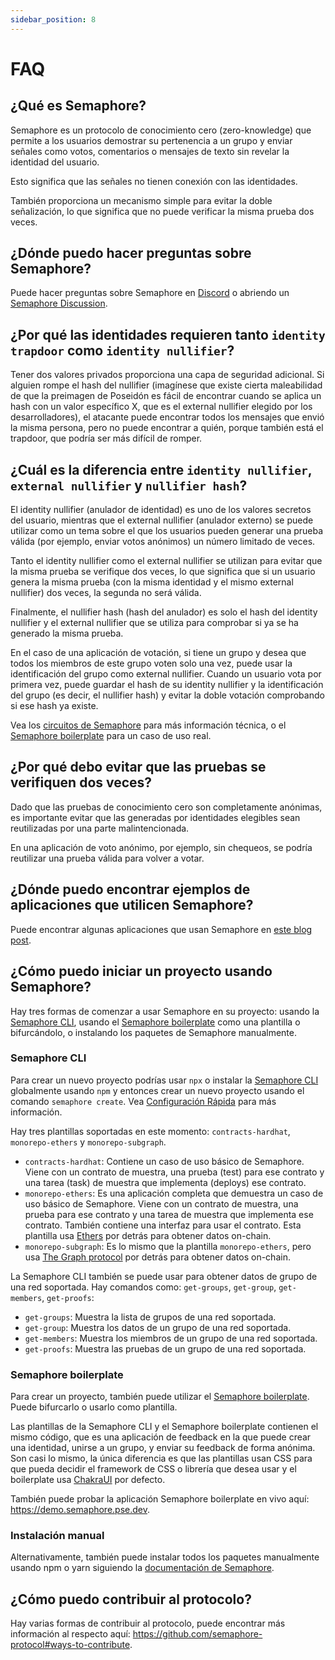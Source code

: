 ```yaml
---
sidebar_position: 8
---
```


# FAQ

## ¿Qué es Semaphore?

Semaphore es un protocolo de conocimiento cero (zero-knowledge) que permite a los usuarios demostrar su pertenencia a un grupo y enviar señales como votos, comentarios o mensajes de texto sin revelar la identidad del usuario.

Esto significa que las señales no tienen conexión con las identidades.

También proporciona un mecanismo simple para evitar la doble señalización, lo que significa que no puede verificar la misma prueba dos veces.

## ¿Dónde puedo hacer preguntas sobre Semaphore?

Puede hacer preguntas sobre Semaphore en [Discord](https://semaphore.pse.dev/discord) o abriendo un [Semaphore Discussion](https://github.com/semaphore-protocol/semaphore/discussions).

## ¿Por qué las identidades requieren tanto `identity trapdoor` como `identity nullifier`?

Tener dos valores privados proporciona una capa de seguridad adicional. Si alguien rompe el hash del nullifier (imagínese que existe cierta maleabilidad de que la preimagen de Poseidón es fácil de encontrar cuando se aplica un hash con un valor específico X, que es el external nullifier elegido por los desarrolladores), el atacante puede encontrar todos los mensajes que envió la misma persona, pero no puede encontrar a quién, porque también está el trapdoor, que podría ser más difícil de romper.

## ¿Cuál es la diferencia entre `identity nullifier`, `external nullifier` y `nullifier hash`?

El identity nullifier (anulador de identidad) es uno de los valores secretos del usuario, mientras que el external nullifier (anulador externo) se puede utilizar como un tema sobre el que los usuarios pueden generar una prueba válida (por ejemplo, enviar votos anónimos) un número limitado de veces.

Tanto el identity nullifier como el external nullifier se utilizan para evitar que la misma prueba se verifique dos veces, lo que significa que si un usuario genera la misma prueba (con la misma identidad y el mismo external nullifier) dos veces, la segunda no será válida.

Finalmente, el nullifier hash (hash del anulador) es solo el hash del identity nullifier y el external nullifier que se utiliza para comprobar si ya se ha generado la misma prueba.

En el caso de una aplicación de votación, si tiene un grupo y desea que todos los miembros de este grupo voten solo una vez, puede usar la identificación del grupo como external nullifier. Cuando un usuario vota por primera vez, puede guardar el hash de su identity nullifier y la identificación del grupo (es decir, el nullifier hash) y evitar la doble votación comprobando si ese hash ya existe.

Vea los [circuitos de Semaphore](https://docs.semaphore.pse.dev/technical-reference/circuits) para más información técnica, o el [Semaphore boilerplate](https://github.com/semaphore-protocol/boilerplate) para un caso de uso real.

## ¿Por qué debo evitar que las pruebas se verifiquen dos veces?

Dado que las pruebas de conocimiento cero son completamente anónimas, es importante evitar que las generadas por identidades elegibles sean reutilizadas por una parte malintencionada.

En una aplicación de voto anónimo, por ejemplo, sin chequeos, se podría reutilizar una prueba válida para volver a votar.

## ¿Dónde puedo encontrar ejemplos de aplicaciones que utilicen Semaphore?

Puede encontrar algunas aplicaciones que usan Semaphore en [este blog post](https://mirror.xyz/privacy-scaling-explorations.eth/Yi4muh-vzDZmIqJIcM9Mawu2e7jw8MRnwxvhFcyfns8).

## ¿Cómo puedo iniciar un proyecto usando Semaphore?

Hay tres formas de comenzar a usar Semaphore en su proyecto: usando la [Semaphore CLI](https://github.com/semaphore-protocol/semaphore/tree/main/packages/cli), usando el [Semaphore boilerplate](https://github.com/semaphore-protocol/boilerplate) como una plantilla o bifurcándolo, o instalando los paquetes de Semaphore manualmente.

### Semaphore CLI

Para crear un nuevo proyecto podrías usar `npx` o instalar la [Semaphore CLI](https://github.com/semaphore-protocol/semaphore/tree/main/packages/cli) globalmente usando `npm` y entonces crear un nuevo proyecto usando el comando `semaphore create`. Vea [Configuración Rápida](https://docs.semaphore.pse.dev/quick-setup) para más información.

Hay tres plantillas soportadas en este momento: `contracts-hardhat`, `monorepo-ethers` y `monorepo-subgraph`.

-   `contracts-hardhat`: Contiene un caso de uso básico de Semaphore. Viene con un contrato de muestra, una prueba (test) para ese contrato y una tarea (task) de muestra que implementa (deploys) ese contrato.
-   `monorepo-ethers`: Es una aplicación completa que demuestra un caso de uso básico de Semaphore. Viene con un contrato de muestra, una prueba para ese contrato y una tarea de muestra que implementa ese contrato. También contiene una interfaz para usar el contrato. Esta plantilla usa [Ethers](https://github.com/ethers-io/ethers.js/) por detrás para obtener datos on-chain.
-   `monorepo-subgraph`: Es lo mismo que la plantilla `monorepo-ethers`, pero usa [The Graph protocol](https://thegraph.com/) por detrás para obtener datos on-chain.

La Semaphore CLI también se puede usar para obtener datos de grupo de una red soportada. Hay comandos como: `get-groups`, `get-group`, `get-members`, `get-proofs`:

-   `get-groups`: Muestra la lista de grupos de una red soportada.
-   `get-group`: Muestra los datos de un grupo de una red soportada.
-   `get-members`: Muestra los miembros de un grupo de una red soportada.
-   `get-proofs`: Muestra las pruebas de un grupo de una red soportada.

### Semaphore boilerplate

Para crear un proyecto, también puede utilizar el [Semaphore boilerplate](https://github.com/semaphore-protocol/boilerplate). Puede bifurcarlo o usarlo como plantilla.

Las plantillas de la Semaphore CLI y el Semaphore boilerplate contienen el mismo código, que es una aplicación de feedback en la que puede crear una identidad, unirse a un grupo, y enviar su feedback de forma anónima. Son casi lo mismo, la única diferencia es que las plantillas usan CSS para que pueda decidir el framework de CSS o librería que desea usar y el boilerplate usa [ChakraUI](https://chakra-ui.com/) por defecto.

También puede probar la aplicación Semaphore boilerplate en vivo aquí: https://demo.semaphore.pse.dev.

### Instalación manual

Alternativamente, también puede instalar todos los paquetes manualmente usando npm o yarn siguiendo la [documentación de Semaphore](https://docs.semaphore.pse.dev).

## ¿Cómo puedo contribuir al protocolo?

Hay varias formas de contribuir al protocolo, puede encontrar más información al respecto aquí: https://github.com/semaphore-protocol#ways-to-contribute.
